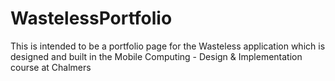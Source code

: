 # WastelessPortfolio
This is intended to be a portfolio page for the Wasteless application which is designed and built in the Mobile Computing - Design &amp; Implementation course at Chalmers
